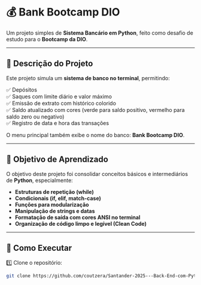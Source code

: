 # 💰 Bank Bootcamp DIO

Um projeto simples de **Sistema Bancário em Python**, feito como desafio de estudo para o **Bootcamp da DIO**.

---

## 📜 Descrição do Projeto

Este projeto simula um **sistema de banco no terminal**, permitindo:

✅ Depósitos  
✅ Saques com limite diário e valor máximo  
✅ Emissão de extrato com histórico colorido  
✅ Saldo atualizado com cores (verde para saldo positivo, vermelho para saldo zero ou negativo)  
✅ Registro de data e hora das transações

O menu principal também exibe o nome do banco: **Bank Bootcamp DIO**.

---

## 🎯 Objetivo de Aprendizado

O objetivo deste projeto foi consolidar conceitos básicos e intermediários de **Python**, especialmente:

- **Estruturas de repetição (while)**
- **Condicionais (if, elif, match-case)**
- **Funções para modularização**
- **Manipulação de strings e datas**
- **Formatação de saída com cores ANSI no terminal**
- **Organização de código limpo e legível (Clean Code)**

---

## 🚀 Como Executar

1️⃣ Clone o repositório:

```bash
git clone https://github.com/coutzera/Santander-2025---Back-End-com-Python.git
```
